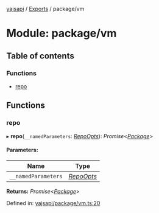 [yajsapi](../README.md) / [Exports](../modules.md) / package/vm

# Module: package/vm

## Table of contents

### Functions

- [repo](package_vm.md#repo)

## Functions

### repo

▸ **repo**(`__namedParameters`: [*RepoOpts*](package.md#repoopts)): *Promise*<[*Package*](../classes/package.package-1.md)\>

#### Parameters:

Name | Type |
------ | ------ |
`__namedParameters` | [*RepoOpts*](package.md#repoopts) |

**Returns:** *Promise*<[*Package*](../classes/package.package-1.md)\>

Defined in: [yajsapi/package/vm.ts:20](https://github.com/golemfactory/yajsapi/blob/0a8d8c8/yajsapi/package/vm.ts#L20)
